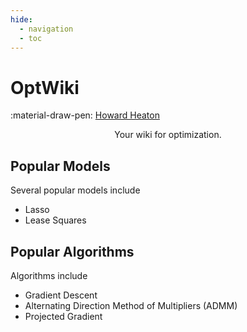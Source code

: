 ```yaml
---
hide:
  - navigation
  - toc
---
```



# OptWiki

:material-draw-pen: [Howard Heaton](https://howardheaton.tech)  

<center>
    Your wiki for optimization.
</center>

## Popular Models

Several popular models include

- Lasso
- Lease Squares

## Popular Algorithms

Algorithms include

- Gradient Descent
- Alternating Direction Method of Multipliers (ADMM)
- Projected Gradient